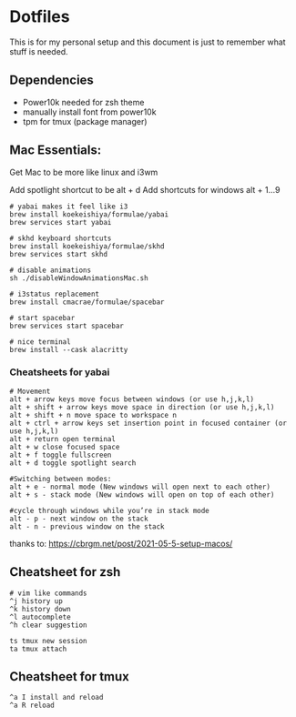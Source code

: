 # Dotfiles

This is for my personal setup and this document is just to remember what stuff is needed.

## Dependencies

* Power10k needed for zsh theme
* manually install font from power10k
* tpm for tmux (package manager)

## Mac Essentials:

Get Mac to be more like linux and i3wm

Add spotlight shortcut to be alt + d
Add shortcuts for windows alt + 1...9

```
# yabai makes it feel like i3
brew install koekeishiya/formulae/yabai
brew services start yabai

# skhd keyboard shortcuts
brew install koekeishiya/formulae/skhd
brew services start skhd

# disable animations
sh ./disableWindowAnimationsMac.sh

# i3status replacement
brew install cmacrae/formulae/spacebar

# start spacebar
brew services start spacebar

# nice terminal
brew install --cask alacritty
```

### Cheatsheets for yabai
```
# Movement
alt + arrow keys move focus between windows (or use h,j,k,l)
alt + shift + arrow keys move space in direction (or use h,j,k,l)
alt + shift + n move space to workspace n
alt + ctrl + arrow keys set insertion point in focused container (or use h,j,k,l)
alt + return open terminal
alt + w close focused space
alt + f toggle fullscreen
alt + d toggle spotlight search

#Switching between modes:
alt + e - normal mode (New windows will open next to each other)
alt + s - stack mode (New windows will open on top of each other)

#cycle through windows while you’re in stack mode
alt - p - next window on the stack
alt - n - previous window on the stack
```

thanks to: https://cbrgm.net/post/2021-05-5-setup-macos/

## Cheatsheet for zsh
```
# vim like commands
^j history up
^k history down
^l autocomplete
^h clear suggestion

ts tmux new session
ta tmux attach
```

## Cheatsheet for tmux
```
^a I install and reload
^a R reload
```
```
